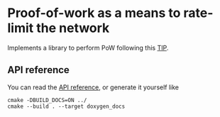 # Proof-of-work as a means to rate-limit the network 

Implements a library to perform PoW following  this [TIP](https://github.com/iotaledger/tips/blob/main/tips/TIP-0012/tip-0012.md).


## API reference

You can read the [API reference](https://eddytheco.github.io/Qpow-IOTA/), or generate it yourself like
```
cmake -DBUILD_DOCS=ON ../
cmake --build . --target doxygen_docs
```
